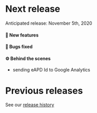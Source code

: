 # Next release

Anticipated release: November 5th, 2020

#### 🚀 New features

#### 🐛 Bugs fixed

#### ⚙️ Behind the scenes

- sending eAPD Id to Google Analytics

# Previous releases

See our [release history](https://github.com/CMSgov/eAPD/releases)
